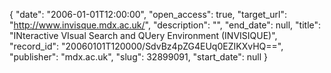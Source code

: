 {
  "date": "2006-01-01T12:00:00", 
  "open_access": true, 
  "target_url": "http://www.invisque.mdx.ac.uk/", 
  "description": "", 
  "end_date": null, 
  "title": "INteractive VIsual Search and QUery Environment (INVISIQUE)", 
  "record_id": "20060101T120000/SdvBz4pZG4EUq0EZIKXvHQ==", 
  "publisher": "mdx.ac.uk", 
  "slug": 32899091, 
  "start_date": null
}

